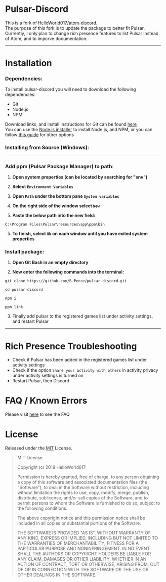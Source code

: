 # Pulsar-Discord

<p align="center">
  
  This is a fork of [HelloWorld017/atom-discord](https://github.com/HelloWorld017/atom-discord). \
  The purpose of this fork is to update the package to better fit Pulsar. \
  Currently, I only plan to change rich presence features to list Pulsar instead of Atom, and to imporve documentation.
</p>

----

# Installation

### Dependencies:

To install pulsar-discord you will need to download the following dependencies:

- Git
- Node.js
- NPM

Download links, and install instructions for Git can be found [here](https://git-scm.com) \
You can use the [Node.js installer](https://nodejs.org/en/download/) to install Node.js, and NPM, or you can follow [this guide](https://docs.npmjs.com/downloading-and-installing-node-js-and-npm) for other options

### Installing from Source (Windows):

----

### Add ppm (Pulsar Package Manager) to path:

1. **Open system properties (can be located by searching for "env")**
   
2. **Select `Environment Variables`**
   
3. **Open `Path` under the bottom pane `System variables`**

4. **On the right side of the window select `New`**
   
4. **Paste the below path into the new field:**

```
C:\Program Files\Pulsar\resources\app\ppm\bin
```

5. **To finish, select `Ok` on each window until you have exited system properties**

### Install package:

1. **Open Git Bash in an empty directory**

2. **Now enter the following commands into the terminal:**

```
git clone https://github.com/B-Pence/pulsar-discord.git
```
```
cd pulsar-discord
```
```
npm i
```
```
ppm link
```

3. Finally add pulsar to the registered games list under activity settings, and restart Pulsar

----

# Rich Presence Troubleshooting

* Check if Pulsar has been added in the registered games list under activity settings
* Check if the option `Share your activity with others` in activity privacy under activity settings is turned on
* Restart Pulsar, then Discord

# FAQ / Known Errors

Please visit [here](https://github.com/B-Pence/pulsar-discord/blob/master/FAQ.md#faq) to see the FAQ

# License

Released under the [MIT](https://en.wikipedia.org/wiki/MIT_License) License.

>MIT License
>
>Copyright (c) 2018 HelloWorld017
>
>Permission is hereby granted, free of charge, to any person obtaining a copy
of this software and associated documentation files (the "Software"), to deal
in the Software without restriction, including without limitation the rights
to use, copy, modify, merge, publish, distribute, sublicense, and/or sell
copies of the Software, and to permit persons to whom the Software is
furnished to do so, subject to the following conditions:
>
> The above copyright notice and this permission notice shall be included in all
copies or substantial portions of the Software.
>
> THE SOFTWARE IS PROVIDED "AS IS", WITHOUT WARRANTY OF ANY KIND, EXPRESS OR
IMPLIED, INCLUDING BUT NOT LIMITED TO THE WARRANTIES OF MERCHANTABILITY,
FITNESS FOR A PARTICULAR PURPOSE AND NONINFRINGEMENT. IN NO EVENT SHALL THE
AUTHORS OR COPYRIGHT HOLDERS BE LIABLE FOR ANY CLAIM, DAMAGES OR OTHER
LIABILITY, WHETHER IN AN ACTION OF CONTRACT, TORT OR OTHERWISE, ARISING FROM,
OUT OF OR IN CONNECTION WITH THE SOFTWARE OR THE USE OR OTHER DEALINGS IN THE
SOFTWARE.
